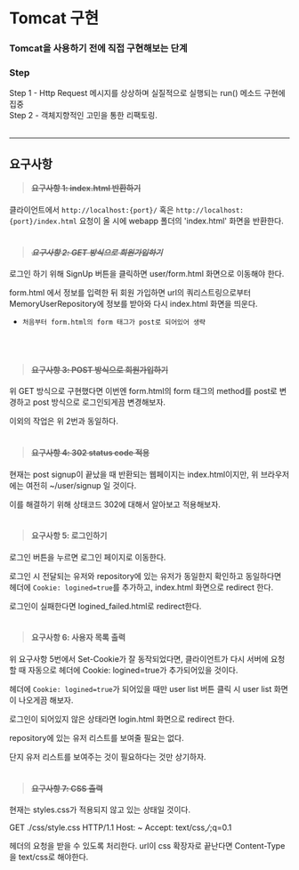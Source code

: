 # Tomcat 구현
### Tomcat을 사용하기 전에 직접 구현해보는 단계

### Step
Step 1 - Http Request 메시지를 상상하며 실질적으로 실행되는 run() 메소드 구현에 집중<br>
Step 2 - 객체지향적인 고민을 통한 리팩토링.<br><br>

***
## 요구사항
> #### ~~요구사항 1: index.html 반환하기~~

클라이언트에서 `http://localhost:{port}/` 혹은 `http://localhost:{port}/index.html` 요청이 올 시에
webapp 폴더의 'index.html' 화면을 반환한다.
<br><br>

> #### _~~요구사항 2: GET 방식으로 회원가입하기~~_ 

로그인 하기 위해 SignUp 버튼을 클릭하면 user/form.html 화면으로 이동해야 한다. 

form.html 에서 정보를 입력한 뒤 회원 가입하면 url의 쿼리스트링으로부터
MemoryUserRepository에 정보를 받아와 다시 index.html 화면을 띄운다.

- `처음부터 form.html의 form 태그가 post로 되어있어 생략`

<br><br>

> #### ~~요구사항 3: POST 방식으로 회원가입하기~~

위 GET 방식으로 구현했다면 이번엔 form.html의 form 태그의 method를 post로 변경하고 post 방식으로 로그인되게끔 변경해보자.

이외의 작업은 위 2번과 동일하다.
<br><br>

> #### ~~요구사항 4: 302 status code 적용~~

현재는 post signup이 끝났을 때 반환되는 웹페이지는 index.html이지만, 위 브라우저에는 여전히 ~/user/signup 일 것이다. 

이를 해결하기 위해 상태코드 302에 대해서 알아보고 적용해보자.
<br><br>

> #### 요구사항 5: 로그인하기

로그인 버튼을 누르면 로그인 페이지로 이동한다.

로그인 시 전달되는 유저와 repository에 있는 유저가 동일한지 확인하고 동일하다면
헤더에 `Cookie: logined=true`를 추가하고, index.html 화면으로 redirect 한다.

로그인이 실패한다면 logined_failed.html로 redirect한다.
<br><br>

> #### 요구사항 6: 사용자 목록 출력

위 요구사항 5번에서 Set-Cookie가 잘 동작되었다면,
클라이언트가 다시 서버에 요청할 때 자동으로 헤더에 Cookie: logined=true가 추가되어있을 것이다.

헤더에 `Cookie: logined=true`가 되어있을 때만 user list 버튼 클릭 시 user list 화면이 나오게끔 해보자.

로그인이 되어있지 않은 상태라면 login.html 화면으로 redirect 한다.

repository에 있는 유저 리스트를 보여줄 필요는 없다.

단지 유저 리스트를 보여주는 것이 필요하다는 것만 상기하자.
<br><br>

> #### ~~요구사항 7: CSS 출력~~

현재는 styles.css가 적용되지 않고 있는 상태일 것이다.

GET ./css/style.css HTTP/1.1
Host: ~
Accept: text/css,*/*;q=0.1

헤더의 요청을 받을 수 있도록 처리한다.
url이 css 확장자로 끝난다면 Content-Type을 text/css로 해야한다.
